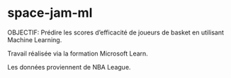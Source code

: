 # space-jam-ml


OBJECTIF: Prédire les scores d’efficacité de joueurs de basket en utilisant Machine Learning. 

Travail réalisée via la formation Microsoft Learn. 

Les données proviennent de NBA League. 


